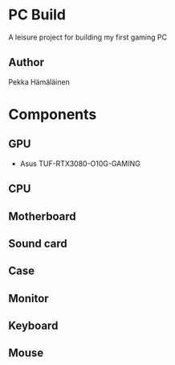 # PC Build

A leisure project for building my first gaming PC


## Author

Pekka Hämäläinen


# Components


## GPU

- Asus TUF-RTX3080-O10G-GAMING


## CPU


## Motherboard


## Sound card


## Case


## Monitor


## Keyboard


## Mouse
